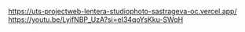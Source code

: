 https://uts-projectweb-lentera-studiophoto-sastrageva-oc.vercel.app/
https://youtu.be/LyifNBP_UzA?si=eI34qoYsKku-SWqH
